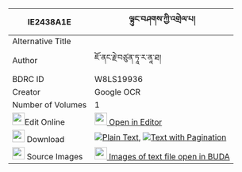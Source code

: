 |IE2438A1E|ལྟུང་བཤགས་ཀྱི་འགྲེལ་པ། 
| --- | --- 
|Alternative Title |
|Author| ཇོ་ནང་རྗེ་བཙུན་ཏཱ་ར་ནཱ་ཐ།
|BDRC ID | W8LS19936
|Creator | Google OCR
|Number of Volumes| 1
|<img width="25" src="https://img.icons8.com/color/25/000000/edit-property.png">Edit Online| [<img width="25" src="https://avatars.githubusercontent.com/u/45091458?s=200&v=4"> Open in Editor](http://editor.openpecha.org/IE2438A1E)
|<img width="25" src="https://img.icons8.com/fluent/48/000000/download-2.png"/>  Download | [![](https://img.icons8.com/color/20/000000/txt.png)Plain Text](https://github.com/Openpecha/IE2438A1E/releases/download/v1/tungshak_kyi_drelpa_plain_IE2438A1E.zip), [![](https://img.icons8.com/color/20/000000/txt.png)Text with Pagination](https://github.com/Openpecha/IE2438A1E/releases/download/v1/tungshak_kyi_drelpa_pages_IE2438A1E.zip)
|<img width="25" src="https://img.icons8.com/plasticine/100/000000/pictures-folder.png"/>  Source Images | [<img width="25" src="https://library.bdrc.io/icons/BUDA-small.svg"> Images of text file open in BUDA](https://library.bdrc.io/show/bdr:W8LS19936)